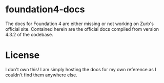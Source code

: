# foundation4-docs

The docs for Foundation 4 are either missing or not working on Zurb's official site. Contained herein are the official docs compiled from version 4.3.2 of the codebase.

# License

I don't own this! I am simply hosting the docs for my own reference as I couldn't find them anywhere else.

